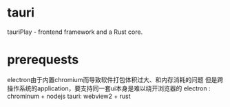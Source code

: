 # tauri
tauriPlay
    - frontend framework and a Rust core.
# prerequests
electron由于内置chromium而导致软件打包体积过大、和内存消耗的问题
但是跨操作系统的application，要支持同一套ui本身是难以绕开浏览器的
electron : chrominum + nodejs
tauri: webview2 + rust